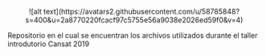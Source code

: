 <p align="center">
![alt text](https://avatars2.githubusercontent.com/u/58785848?s=400&u=2a8770220fcacf97c5755e56a9038e2026ed59f0&v=4)


Repositorio en el cual se encuentran los archivos utilizados durante el taller introdutorio Cansat 2019
